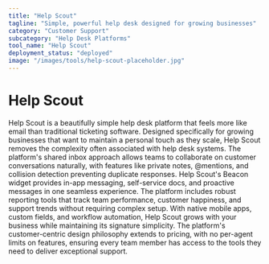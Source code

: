 ```yaml
---
title: "Help Scout"
tagline: "Simple, powerful help desk designed for growing businesses"
category: "Customer Support"
subcategory: "Help Desk Platforms"
tool_name: "Help Scout"
deployment_status: "deployed"
image: "/images/tools/help-scout-placeholder.jpg"
---
```


# Help Scout

Help Scout is a beautifully simple help desk platform that feels more like email than traditional ticketing software. Designed specifically for growing businesses that want to maintain a personal touch as they scale, Help Scout removes the complexity often associated with help desk systems. The platform's shared inbox approach allows teams to collaborate on customer conversations naturally, with features like private notes, @mentions, and collision detection preventing duplicate responses. Help Scout's Beacon widget provides in-app messaging, self-service docs, and proactive messages in one seamless experience. The platform includes robust reporting tools that track team performance, customer happiness, and support trends without requiring complex setup. With native mobile apps, custom fields, and workflow automation, Help Scout grows with your business while maintaining its signature simplicity. The platform's customer-centric design philosophy extends to pricing, with no per-agent limits on features, ensuring every team member has access to the tools they need to deliver exceptional support.
